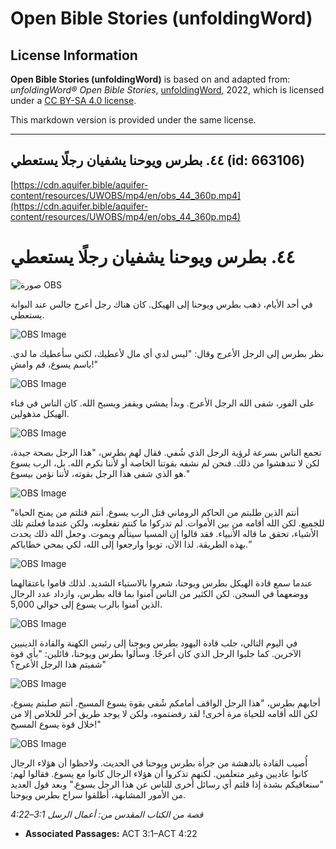 # Open Bible Stories (unfoldingWord)

## License Information

**Open Bible Stories (unfoldingWord)** is based on and adapted from: _unfoldingWord® Open Bible Stories_, [unfoldingWord](https://unfoldingword.org/utw), 2022, which is licensed under a [CC BY-SA 4.0 license](https://creativecommons.org/licenses/by-sa/4.0/legalcode.en).

This markdown version is provided under the same license.



--------------------------------

## ٤٤. بطرس ويوحنا يشفيان رجلًا يستعطي (id: 663106)

[https://cdn.aquifer.bible/aquifer-content/resources/UWOBS/mp4/en/obs_44_360p.mp4](https://cdn.aquifer.bible/aquifer-content/resources/UWOBS/mp4/en/obs_44_360p.mp4)

٤٤. بطرس ويوحنا يشفيان رجلًا يستعطي
===================================

![صورة OBS](https://cdn.aquifer.bible/aquifer-content/resources/UWOBS/jpg/360px/obs-en-44-01.jpg)

في أحد الأيام، ذهب بطرس ويوحنا إلى الهيكل. كان هناك رجل أعرج جالس عند البوابة يستعطي.

![OBS Image](https://cdn.aquifer.bible/aquifer-content/resources/UWOBS/jpg/360px/obs-en-44-02.jpg)

نظر بطرس إلى الرجل الأعرج وقال: "ليس لدي أي مال لأعطيك، لكني سأعطيك ما لدي. باسم يسوع، قم وامشِ!"

![OBS Image](https://cdn.aquifer.bible/aquifer-content/resources/UWOBS/jpg/360px/obs-en-44-03.jpg)

على الفور، شفى الله الرجل الأعرج. وبدأ يمشي ويقفز ويسبح الله. كان الناس في فناء الهيكل مذهولين.

![OBS Image](https://cdn.aquifer.bible/aquifer-content/resources/UWOBS/jpg/360px/obs-en-44-04.jpg)

تجمع الناس بسرعة لرؤية الرجل الذي شُفي. فقال لهم بطرس، "هذا الرجل بصحة جيدة، لكن لا تندهشوا من ذلك. فنحن لم نشفه بقوتنا الخاصة أو لأننا نكرم الله. بل، الرب يسوع هو الذي شفى هذا الرجل بقوته، لأننا نؤمن بيسوع."

![OBS Image](https://cdn.aquifer.bible/aquifer-content/resources/UWOBS/jpg/360px/obs-en-44-05.jpg)

“أنتم الذين طلبتم من الحاكم الروماني قتل الرب يسوع. أنتم قتلتم من يمنح الحياة للجميع. لكن الله أقامه من بين الأموات. لم تدركوا ما كنتم تفعلونه، ولكن عندما فعلتم تلك الأشياء، تحقق ما قاله الأنبياء. فقد قالوا إن المسيا سيتألم ويموت. وجعل الله ذلك يحدث بهذه الطريقة. لذا الآن، توبوا وارجعوا إلى الله، لكي يمحي خطاياكم.”

![OBS Image](https://cdn.aquifer.bible/aquifer-content/resources/UWOBS/jpg/360px/obs-en-44-06.jpg)

عندما سمع قادة الهيكل بطرس ويوحنا، شعروا بالاستياء الشديد. لذلك قاموا باعتقالهما ووضعهما في السجن. لكن الكثير من الناس آمنوا بما قاله بطرس، وازداد عدد الرجال الذين آمنوا بالرب يسوع إلى حوالي 5,000\.

![OBS Image](https://cdn.aquifer.bible/aquifer-content/resources/UWOBS/jpg/360px/obs-en-44-07.jpg)

في اليوم التالي، جلب قادة اليهود بطرس ويوحنا إلى رئيس الكهنة والقادة الدينيين الآخرين. كما جلبوا الرجل الذي كان أعرجًا. وسألوا بطرس ويوحنا، قائلين: "بأي قوة شفيتم هذا الرجل الأعرج؟"

![OBS Image](https://cdn.aquifer.bible/aquifer-content/resources/UWOBS/jpg/360px/obs-en-44-08.jpg)

أجابهم بطرس، "هذا الرجل الواقف أمامكم شُفي بقوة يسوع المسيح. أنتم صلبتم يسوع، لكن الله أقامه للحياة مرة أخرى! لقد رفضتموه، ولكن لا يوجد طريق آخر للخلاص إلا من خلال قوة يسوع المسيح!"

![OBS Image](https://cdn.aquifer.bible/aquifer-content/resources/UWOBS/jpg/360px/obs-en-44-09.jpg)

أُصيب القادة بالدهشة من جرأة بطرس ويوحنا في الحديث. ولاحظوا أن هؤلاء الرجال كانوا عاديين وغير متعلمين. لكنهم تذكروا أن هؤلاء الرجال كانوا مع يسوع. فقالوا لهم: "سنعاقبكم بشدة إذا قلتم أي رسائل أخرى للناس عن هذا الرجل يسوع." وبعد قول العديد من الأمور المشابهة، أطلقوا سراح بطرس ويوحنا.

*قصة من الكتاب المقدس من: أعمال الرسل 3:1–4:22*

* **Associated Passages:** ACT 3:1–ACT 4:22

